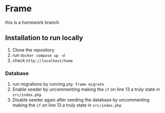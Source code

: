 # Frame

this is a homework branch

## Installation to run locally

1. Clone the repository
2. run `docker compose up -d`
3. check `http://localhost/home`

### Database

1. run migrations by running `php frame migrate`
2. Enable seeder by uncommenting making the `if` on line 13 a truly state in `src/index.php`
3. Disable seeder again after seeding the database by uncommenting making the `if` on line 13 a truly state in `src/index.php`